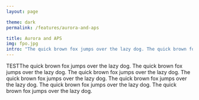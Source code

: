 ```yaml
---
layout: page

theme: dark
permalink: /features/aurora-and-aps

title: Aurora and APS
img: fpo.jpg
intro: "The quick brown fox jumps over the lazy dog. The quick brown fox jumps over the lazy dog."
---
```



TESTThe quick brown fox jumps over the lazy dog. The quick brown fox jumps over the lazy dog. The quick brown fox jumps over the lazy dog. The quick brown fox jumps over the lazy dog. The quick brown fox jumps over the lazy dog. The quick brown fox jumps over the lazy dog. The quick brown fox jumps over the lazy dog.